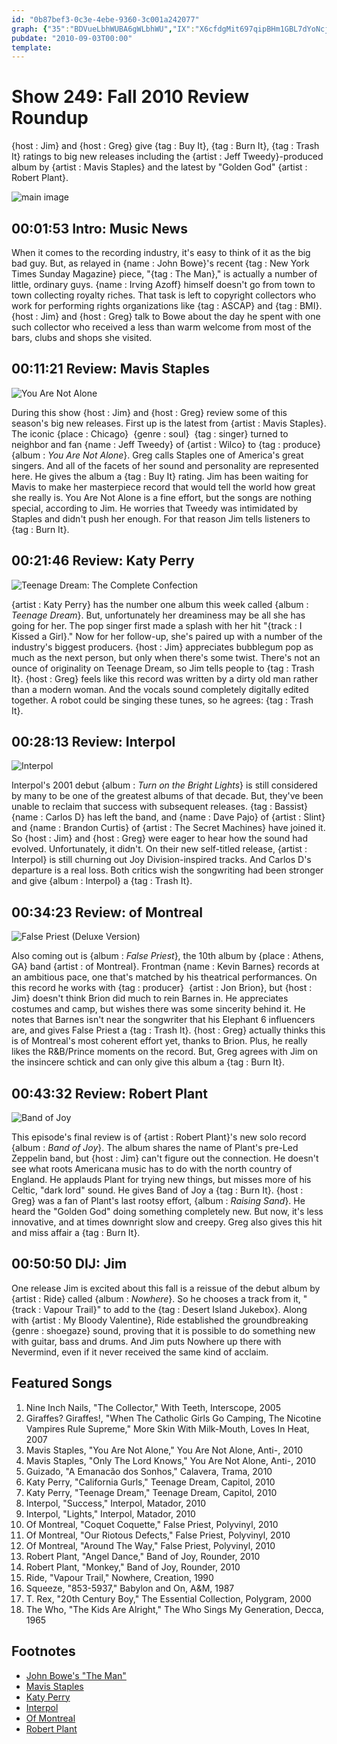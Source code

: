 ```yaml
---
id: "0b87bef3-0c3e-4ebe-9360-3c001a242077"
graph: {"35":"BDVueLbhWUBA6gWLbhWU","IX":"X6cfdgMit697qipBHm1GBL7dYoNcjDBL7dYzLx1TBFxuTBL7dYBL7dYMOJ5zoNcjDxDHHQffLOOxDHHQWkbBZoNcjDgMit6oNcjD97qipoNcjD","10A":"BAbYBwXKnYBAbYBkohWhBQsAMwXKnYkohWhwXKnYBQsAMX6cfdBHm1GBQsAM","1B1":"3h6gYWJwie6IuT9HcoC06fotu9gK7J7HYQWWqcpnBQsAMX6cfdBHm1GBQsAM3h6gYe6jVE3h6gYBQsAM","1LB":"BI1rtgWb2OBI1rtgMit6BI1rtBQsAMBCIZtgWb2OB3tI2gWb2O3koZS5YZxHBQsAMX6cfdBHm1GgMit6","20K":"BCsyhwQmMNSKPBcwQmMNSKPBcgMit6X6cfdgMit6BHm1GgMit6","2CQ":"0DT5LBBE5K00oXfBBE5KBBE5KW32V700oXf0DT5L00oXfqYVo9W32V7WehKD"}
pubdate: "2010-09-03T00:00"
template: 
---
```






# Show 249: Fall 2010 Review Roundup

{host : Jim} and {host : Greg} give {tag : Buy It}, {tag : Burn It}, {tag : Trash It} ratings to big new releases including the {artist : Jeff Tweedy}-produced album by {artist : Mavis Staples} and the latest by "Golden God" {artist : Robert Plant}.

![main image](https://static.soundopinions.org/images/2010/recordreviews.jpg)



## 00:01:53 Intro: Music News

When it comes to the recording industry, it's easy to think of it as the big bad guy. But, as relayed in {name : John Bowe}'s recent {tag : New York Times Sunday Magazine} piece, "{tag : The Man}," is actually a number of little, ordinary guys. {name : Irving Azoff} himself doesn't go from town to town collecting royalty riches. That task is left to copyright collectors who work for performing rights organizations like {tag : ASCAP} and {tag : BMI}. {host : Jim} and {host : Greg} talk to Bowe about the day he spent with one such collector who received a less than warm welcome from most of the bars, clubs and shops she visited.



## 00:11:21 Review: Mavis Staples

![You Are Not Alone](https://static.soundopinions.org/assets/249/IX0.jpg)

During this show {host : Jim} and {host : Greg} review some of this season's big new releases. First up is the latest from {artist : Mavis Staples}. The iconic {place : Chicago}  {genre : soul}  {tag : singer} turned to neighbor and fan {name : Jeff Tweedy} of {artist : Wilco} to {tag : produce}  {album : *You Are Not Alone*}. Greg calls Staples one of America's great singers. And all of the facets of her sound and personality are represented here. He gives the album a {tag : Buy It} rating. Jim has been waiting for Mavis to make her masterpiece record that would tell the world how great she really is. You Are Not Alone is a fine effort, but the songs are nothing special, according to Jim. He worries that Tweedy was intimidated by Staples and didn't push her enough. For that reason Jim tells listeners to {tag : Burn It}.



## 00:21:46 Review: Katy Perry

![Teenage Dream: The Complete Confection](https://static.soundopinions.org/assets/249/10A0.jpg)

{artist : Katy Perry} has the number one album this week called {album : *Teenage Dream*}. But, unfortunately her dreaminess may be all she has going for her. The pop singer first made a splash with her hit "{track : I Kissed a Girl}." Now for her follow-up, she's paired up with a number of the industry's biggest producers. {host : Jim} appreciates bubblegum pop as much as the next person, but only when there's some twist. There's not an ounce of originality on Teenage Dream, so Jim tells people to {tag : Trash It}. {host : Greg} feels like this record was written by a dirty old man rather than a modern woman. And the vocals sound completely digitally edited together. A robot could be singing these tunes, so he agrees: {tag : Trash It}.



## 00:28:13 Review: Interpol

![Interpol](https://static.soundopinions.org/assets/249/1B10.jpg)

Interpol's 2001 debut {album : *Turn on the Bright Lights*} is still considered by many to be one of the greatest albums of that decade. But, they've been unable to reclaim that success with subsequent releases. {tag : Bassist}  {name : Carlos D} has left the band, and {name : Dave Pajo} of {artist : Slint} and {name : Brandon Curtis} of {artist : The Secret Machines} have joined it. So {host : Jim} and {host : Greg} were eager to hear how the sound had evolved. Unfortunately, it didn't. On their new self-titled release, {artist : Interpol} is still churning out Joy Division-inspired tracks. And Carlos D's departure is a real loss. Both critics wish the songwriting had been stronger and give {album : Interpol} a {tag : Trash It}.



## 00:34:23 Review: of Montreal

![False Priest (Deluxe Version)](https://static.soundopinions.org/assets/249/1LB0.jpg)

Also coming out is {album : *False Priest*}, the 10th album by {place : Athens, GA} band {artist : of Montreal}. Frontman {name : Kevin Barnes} records at an ambitious pace, one that's matched by his theatrical performances. On this record he works with {tag : producer}  {artist : Jon Brion}, but {host : Jim} doesn't think Brion did much to rein Barnes in. He appreciates costumes and camp, but wishes there was some sincerity behind it. He notes that Barnes isn't near the songwriter that his Elephant 6 influencers are, and gives False Priest a {tag : Trash It}. {host : Greg} actually thinks this is of Montreal's most coherent effort yet, thanks to Brion. Plus, he really likes the R&B/Prince moments on the record. But, Greg agrees with Jim on the insincere schtick and can only give this album a {tag : Burn It}.



## 00:43:32 Review: Robert Plant

![Band of Joy](https://static.soundopinions.org/assets/249/20K0.jpg)

This episode's final review is of {artist : Robert Plant}'s new solo record {album : *Band of Joy*}. The album shares the name of Plant's pre-Led Zeppelin band, but {host : Jim} can't figure out the connection. He doesn't see what roots Americana music has to do with the north country of England. He applauds Plant for trying new things, but misses more of his Celtic, "dark lord" sound. He gives Band of Joy a {tag : Burn It}. {host : Greg} was a fan of Plant's last rootsy effort, {album : *Raising Sand*}. He heard the "Golden God" doing something completely new. But now, it's less innovative, and at times downright slow and creepy. Greg also gives this hit and miss affair a {tag : Burn It}.



## 00:50:50 DIJ: Jim

One release Jim is excited about this fall is a reissue of the debut album by {artist : Ride} called {album : *Nowhere*}. So he chooses a track from it, "{track : Vapour Trail}" to add to the {tag : Desert Island Jukebox}. Along with {artist : My Bloody Valentine}, Ride established the groundbreaking {genre : shoegaze} sound, proving that it is possible to do something new with guitar, bass and drums. And Jim puts Nowhere up there with Nevermind, even if it never received the same kind of acclaim.



## Featured Songs

1. Nine Inch Nails, "The Collector," With Teeth, Interscope, 2005
2. Giraffes? Giraffes!, "When The Catholic Girls Go Camping, The Nicotine Vampires Rule Supreme," More Skin With Milk-Mouth, Loves In Heat, 2007
3. Mavis Staples, "You Are Not Alone," You Are Not Alone, Anti-, 2010
4. Mavis Staples, "Only The Lord Knows," You Are Not Alone, Anti-, 2010
5. Guizado, "A Emanacão dos Sonhos," Calavera, Trama, 2010
6. Katy Perry, "California Gurls," Teenage Dream, Capitol, 2010
7. Katy Perry, "Teenage Dream," Teenage Dream, Capitol, 2010
8. Interpol, "Success," Interpol, Matador, 2010
9. Interpol, "Lights," Interpol, Matador, 2010
10. Of Montreal, "Coquet Coquette," False Priest, Polyvinyl, 2010
11. Of Montreal, "Our Riotous Defects," False Priest, Polyvinyl, 2010
12. Of Montreal, "Around The Way," False Priest, Polyvinyl, 2010
13. Robert Plant, "Angel Dance," Band of Joy, Rounder, 2010
14. Robert Plant, "Monkey," Band of Joy, Rounder, 2010
15. Ride, "Vapour Trail," Nowhere, Creation, 1990
16. Squeeze, "853-5937," Babylon and On, A&M, 1987
17. T. Rex, "20th Century Boy," The Essential Collection, Polygram, 2000
18. The Who, "The Kids Are Alright," The Who Sings My Generation, Decca, 1965



## Footnotes

- [John Bowe's "The Man"](http://www.nytimes.com/2010/08/08/magazine/08music-t.html?_r=2&pagewanted=1)
- [Mavis Staples](http://mavisstaples.com/)
- [Katy Perry](http://www.katyperry.com/)
- [Interpol](http://interpolnyc.com/)
- [Of Montreal](http://www.ofmontreal.net/)
- [Robert Plant](http://www.robertplant.com/)